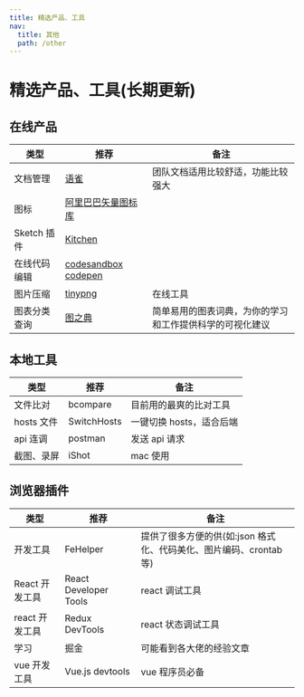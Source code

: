 ```yaml
---
title: 精选产品、工具
nav:
  title: 其他
  path: /other
---
```


# 精选产品、工具(长期更新)

## 在线产品

| 类型         | 推荐                                                                  | 备注                                                     |
| ------------ | --------------------------------------------------------------------- | -------------------------------------------------------- |
| 文档管理     | [语雀](https://www.yuque.com/?chInfo=ch_antd)                         | 团队文档适用比较舒适，功能比较强大                       |
| 图标         | [阿里巴巴矢量图标库](https://www.iconfont.cn/)                        |                                                          |
| Sketch 插件  | [Kitchen](https://kitchen.alipay.com)                                 |                                                          |
| 在线代码编辑 | [codesandbox](https://codesandbox.io/) [codepen](https://codepen.io/) |                                                          |
| 图片压缩     | [tinypng](https://tinypng.com/)                                       | 在线工具                                                 |
| 图表分类查询 | [图之典](http://tuzhidian.com/)                                       | 简单易用的图表词典，为你的学习和工作提供科学的可视化建议 |

## 本地工具

| 类型       | 推荐        | 备注                     |
| ---------- | ----------- | ------------------------ |
| 文件比对   | bcompare    | 目前用的最爽的比对工具   |
| hosts 文件 | SwitchHosts | 一键切换 hosts，适合后端 |
| api 连调   | postman     | 发送 api 请求            |
| 截图、录屏 | iShot       | mac 使用                 |

## 浏览器插件

| 类型           | 推荐                  | 备注                                                               |
| -------------- | --------------------- | ------------------------------------------------------------------ |
| 开发工具       | FeHelper              | 提供了很多方便的供(如:json 格式化、代码美化、图片编码、crontab 等) |
| React 开发工具 | React Developer Tools | react 调试工具                                                     |
| react 开发工具 | Redux DevTools        | react 状态调试工具                                                 |
| 学习           | 掘金                  | 可能看到各大佬的经验文章                                           |
| vue 开发工具   | Vue.js devtools       | vue 程序员必备                                                     |
